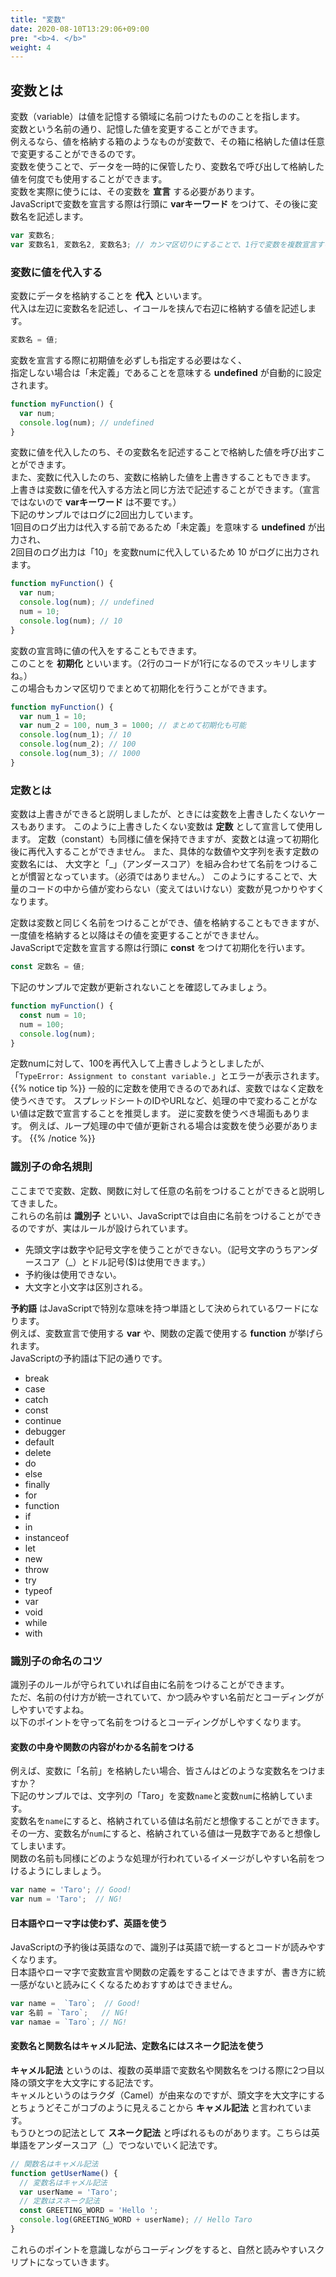 ```yaml
---
title: "変数"
date: 2020-08-10T13:29:06+09:00
pre: "<b>4. </b>"
weight: 4
---
```


## 変数とは
変数（variable）は値を記憶する領域に名前つけたもののことを指します。  
変数という名前の通り、記憶した値を変更することができます。  
例えるなら、値を格納する箱のようなものが変数で、その箱に格納した値は任意で変更することができるのです。  
変数を使うことで、データを一時的に保管したり、変数名で呼び出して格納した値を何度でも使用することができます。  
変数を実際に使うには、その変数を **宣言** する必要があります。  
JavaScriptで変数を宣言する際は行頭に **varキーワード** をつけて、その後に変数名を記述します。  
```js
var 変数名;
var 変数名1, 変数名2, 変数名3; // カンマ区切りにすることで、1行で変数を複数宣言することもできます。
```

### 変数に値を代入する
変数にデータを格納することを **代入** といいます。    
代入は左辺に変数名を記述し、イコールを挟んで右辺に格納する値を記述します。  
```js
変数名 = 値;
```
変数を宣言する際に初期値を必ずしも指定する必要はなく、  
指定しない場合は「未定義」であることを意味する **undefined** が自動的に設定されます。  
```js
function myFunction() {
  var num;
  console.log(num); // undefined
}
```
変数に値を代入したのち、その変数名を記述することで格納した値を呼び出すことができます。  
また、変数に代入したのち、変数に格納した値を上書きすることもできます。  
上書きは変数に値を代入する方法と同じ方法で記述することができます。（宣言ではないので **varキーワード** は不要です。）  
下記のサンプルではログに2回出力しています。  
1回目のログ出力は代入する前であるため「未定義」を意味する **undefined** が出力され、  
2回目のログ出力は「10」を変数numに代入しているため 10 がログに出力されます。  
```js
function myFunction() {
  var num;
  console.log(num); // undefined
  num = 10;
  console.log(num); // 10
}
```
変数の宣言時に値の代入をすることもできます。  
このことを **初期化** といいます。（2行のコードが1行になるのでスッキリしますね。）  
この場合もカンマ区切りでまとめて初期化を行うことができます。
```js
function myFunction() {
  var num_1 = 10;
  var num_2 = 100, num_3 = 1000; // まとめて初期化も可能
  console.log(num_1); // 10
  console.log(num_2); // 100
  console.log(num_3); // 1000
}
```

### 定数とは
変数は上書きができると説明しましたが、ときには変数を上書きしたくないケースもあります。
このように上書きしたくない変数は **定数** として宣言して使用します。
定数（constant）も同様に値を保持できますが、変数とは違って初期化後に再代入することができません。
また、具体的な数値や文字列を表す定数の変数名には、
大文字と「_」（アンダースコア）を組み合わせて名前をつけることが慣習となっています。（必須ではありません。）
このようにすることで、大量のコードの中から値が変わらない（変えてはいけない）変数が見つかりやすくなります。

定数は変数と同じく名前をつけることができ、値を格納することもできますが、  一度値を格納すると以降はその値を変更することができません。  
JavaScriptで定数を宣言する際は行頭に **const** をつけて初期化を行います。
```js
const 定数名 = 値;
```
下記のサンプルで定数が更新されないことを確認してみましょう。
```js
function myFunction() {
  const num = 10;
  num = 100;
  console.log(num);
}
```
定数numに対して、100を再代入して上書きしようとしましたが、  
「`TypeError: Assignment to constant variable.`」とエラーが表示されます。
{{% notice tip %}}
一般的に定数を使用できるのであれば、変数ではなく定数を使うべきです。
スプレッドシートのIDやURLなど、処理の中で変わることがない値は定数で宣言することを推奨します。
逆に変数を使うべき場面もあります。
例えば、ループ処理の中で値が更新される場合は変数を使う必要があります。
{{% /notice %}}

### 識別子の命名規則
ここまでで変数、定数、関数に対して任意の名前をつけることができると説明してきました。  
これらの名前は **識別子** といい、JavaScriptでは自由に名前をつけることができるのですが、実はルールが設けられています。  
- 先頭文字は数字や記号文字を使うことができない。（記号文字のうちアンダースコア（\_）とドル記号($)は使用できます。）  
- 予約後は使用できない。
- 大文字と小文字は区別される。

**予約語** はJavaScriptで特別な意味を持つ単語として決められているワードになります。  
例えば、変数宣言で使用する **var** や、関数の定義で使用する **function** が挙げられます。  
JavaScriptの予約語は下記の通りです。  
- break
- case
- catch
- const
- continue
- debugger
- default
- delete
- do
- else
- finally
- for
- function
- if
- in
- instanceof
- let
- new
- throw
- try
- typeof
- var
- void
- while
- with

### 識別子の命名のコツ
識別子のルールが守られていれば自由に名前をつけることができます。  
ただ、名前の付け方が統一されていて、かつ読みやすい名前だとコーディングがしやすいですよね。  
以下のポイントを守って名前をつけるとコーディングがしやすくなります。

#### 変数の中身や関数の内容がわかる名前をつける
例えば、変数に「名前」を格納したい場合、皆さんはどのような変数名をつけますか？  
下記のサンプルでは、文字列の「Taro」を変数`name`と変数`num`に格納しています。  
変数名を`name`にすると、格納されている値は名前だと想像することができます。  
その一方、変数名が`num`にすると、格納されている値は一見数字であると想像してしまいます。  
関数の名前も同様にどのような処理が行われているイメージがしやすい名前をつけるようにしましょう。
```js
var name = 'Taro'; // Good!
var num = 'Taro';  // NG!
```

#### 日本語やローマ字は使わず、英語を使う
JavaScriptの予約後は英語なので、識別子は英語で統一するとコードが読みやすくなります。  
日本語やローマ字で変数宣言や関数の定義をすることはできますが、書き方に統一感がないと読みにくくなるためおすすめはできません。
```js
var name =  `Taro`;  // Good!
var 名前 = `Taro`;   // NG!
var namae = `Taro`; // NG!
```

#### 変数名と関数名はキャメル記法、定数名にはスネーク記法を使う
**キャメル記法** というのは、複数の英単語で変数名や関数名をつける際に2つ目以降の頭文字を大文字にする記法です。  
キャメルというのはラクダ（Camel）が由来なのですが、頭文字を大文字にするとちょうどそこがコブのように見えることから **キャメル記法** と言われています。  
もうひとつの記法として **スネーク記法** と呼ばれるものがあります。こちらは英単語をアンダースコア（\_）でつないでいく記法です。　　

```js
// 関数名はキャメル記法
function getUserName() {
  // 変数名はキャメル記法
  var userName = 'Taro';
  // 定数はスネーク記法
  const GREETING_WORD = 'Hello ';
  console.log(GREETING_WORD + userName); // Hello Taro
}
```
これらのポイントを意識しながらコーディングをすると、自然と読みやすいスクリプトになっていきます。
